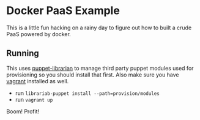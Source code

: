 # Docker PaaS Example
This is a little fun hacking on a rainy day to figure out how to built a
crude PaaS powered by docker.


## Running

This uses [puppet-librarian](https://github.com/rodjek/librarian-puppet)
to manage third party puppet modules used for provisioning so you should
install that first. Also make sure you have
[vagrant](http:///www.vagrantup.com) installed as well. 

- run `librariab-puppet install --path=provision/modules`
- run `vagrant up`

Boom! Profit!


